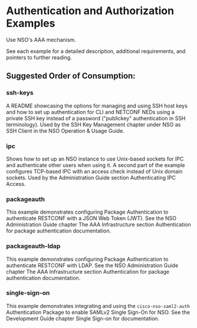 Authentication and Authorization Examples
=========================================

Use NSO's AAA mechanism.

See each example for a detailed description, additional requirements, and
pointers to further reading.

Suggested Order of Consumption:
-------------------------------

### ssh-keys
A README showcasing the options for managing and using SSH host keys and how to
set up authentication for CLI and NETCONF NEDs using a private SSH key instead
of a password ("publickey" authentication in SSH terminology). Used by the SSH
Key Management chapter under NSO as SSH Client in the NSO Operation & Usage
Guide.

### ipc
Shows how to set up an NSO instance to use Unix-based sockets for IPC and
authenticate other users when using it. A second part of the example configures
TCP-based IPC with an access check instead of Unix domain sockets. Used by the
Administration Guide section Authenticating IPC Access.

### packageauth
This example demonstrates configuring Package Authentication to authenticate
RESTCONF with a JSON Web Token (JWT). See the NSO Administration Guide chapter
The AAA Infrastructure section Authentication for package authentication
documentation.

### packageauth-ldap
This example demonstrates configuring Package Authentication to authenticate
RESTCONF with LDAP. See the NSO Administration Guide chapter The AAA
Infrastructure section Authentication for package authentication
documentation.

### single-sign-on
This example demonstrates integrating and using the `cisco-nso-saml2-auth`
Authentication Package to enable SAMLv2 Single Sign-On for NSO. See the
Development Guide chapter Single Sign-on for documentation.

